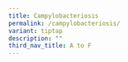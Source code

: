 ```yaml
---
title: Campylobacteriosis
permalink: /campylobacteriosis/
variant: tiptap
description: ""
third_nav_title: A to F
---
```

